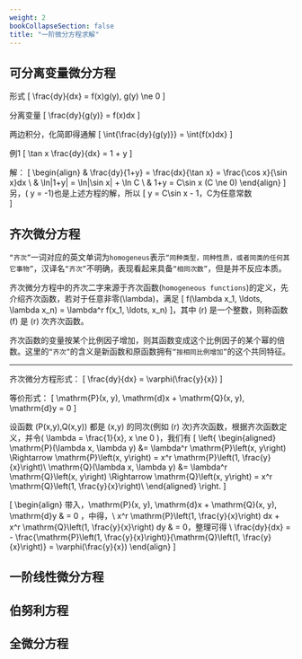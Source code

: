 ```yaml
---
weight: 2
bookCollapseSection: false
title: "一阶微分方程求解"
---
```


## 可分离变量微分方程

形式
\[ \frac{dy}{dx} = f(x)g(y), g(y) \ne 0 \]

分离变量
\[ \frac{dy}{g(y)} = f(x)dx \]

两边积分，化简即得通解
\[
\int{\frac{dy}{g(y)}} = \int{f(x)dx}
\]

例1
\[ \tan x \frac{dy}{dx} = 1 + y \]

解：
\[
\begin{align}
& \frac{dy}{1+y} = \frac{dx}{\tan x} = \frac{\cos x}{\sin x}dx \\
& \ln|1+y| = \ln|\sin x| + \ln C \\
& 1+y = C\sin x (C \ne 0)
\end{align}
\]
另，\( y = -1\)也是上述方程的解，所以
\[
y = C\sin x - 1，C为任意常数    
\]

## 齐次微分方程

`“齐次”`一词对应的英文单词为`homogeneus`表示`“同种类型，同种性质，或者同类的任何其它事物”`，汉译名`“齐次”`不明确，表现看起来具备`“相同次数”`，但是并不反应本质。

齐次微分方程中的齐次二字来源于齐次函数(`homogeneous functions`)的定义，先介绍齐次函数，若对于任意非零\(\lambda\)，满足
\[
f(\lambda x_1, \ldots, \lambda x_n) = \lambda^r f(x_1, \ldots, x_n)
\]，其中 \(r\) 是一个整数，则称函数 \(f\) 是 \(r\) 次齐次函数。

齐次函数的变量按某个比例因子增加，则其函数变成这个比例因子的某个幂的倍数。这里的`“齐次”`的含义是新函数和原函数拥有`“按相同比例增加”`的这个共同特征。

---

齐次微分方程形式：
\[ \frac{dy}{dx} = \varphi(\frac{y}{x}) \]

等价形式：
\[
\mathrm{P}(x, y)\, \mathrm{d}x + \mathrm{Q}(x, y)\, \mathrm{d}y = 0
\]

设函数 \(P(x,y),Q(x,y)\) 都是 \(x,y\) 的同次(例如 \(r\) 次)齐次函数，根据齐次函数定义，并令\( \lambda = \frac{1}{x}, x \ne 0 \)，我们有
\[
\left\{
\begin{aligned}
\mathrm{P}(\lambda x, \lambda y) &= \lambda^r \mathrm{P}\left(x, y\right) \Rightarrow \mathrm{P}\left(x, y\right) = x^r \mathrm{P}\left(1, \frac{y}{x}\right)\\
\mathrm{Q}(\lambda x, \lambda y) &= \lambda^r \mathrm{Q}\left(x, y\right) \Rightarrow \mathrm{Q}\left(x, y\right) = x^r \mathrm{Q}\left(1, \frac{y}{x}\right)\\
\end{aligned}
\right.
\]    

\[
\begin{align}
带入，\mathrm{P}(x, y)\, \mathrm{d}x + \mathrm{Q}(x, y)\, \mathrm{d}y & = 0 ，中得，\\
x^r \mathrm{P}\left(1, \frac{y}{x}\right) dx + x^r \mathrm{Q}\left(1, \frac{y}{x}\right) dy & = 0，整理可得 \\
\frac{dy}{dx} = - \frac{\mathrm{P}\left(1, \frac{y}{x}\right)}{\mathrm{Q}\left(1, \frac{y}{x}\right)} = \varphi(\frac{y}{x})
\end{align}
\]

## 一阶线性微分方程

## 伯努利方程

## 全微分方程